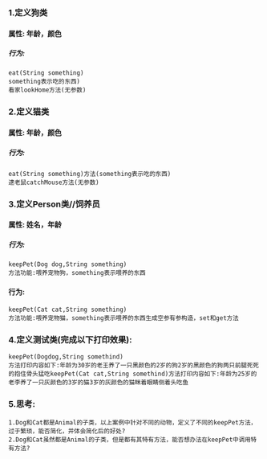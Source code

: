 ### 1.定义狗类
#### 属性: 年龄，颜色
##### 行为: 
    eat(String something)
    something表示吃的东西)
    看家lookHome方法(无参数)
### 2.定义猫类
#### 属性: 年龄，颜色
##### 行为: 
    eat(String something)方法(something表示吃的东西)
    逮老鼠catchMouse方法(无参数)
### 3.定义Person类//饲养员
#### 属性: 姓名，年龄
##### 行为:
    keepPet(Dog dog,String something)
    方法功能:喂养宠物狗，something表示喂养的东西
#### 行为:
    keepPet(Cat cat,String something)
    方法功能:喂养宠物猫，something表示喂养的东西生成空参有参构造，set和get方法
### 4.定义测试类(完成以下打印效果):
    keepPet(Dogdog,String somethind)
    方法打印内容如下:年龄为30岁的老王养了一只黑颜色的2岁的狗2岁的黑颜色的狗两只前腿死死的抱住骨头猛吃keepPet(Cat cat,String somethind)方法打印内容如下:年龄为25岁的老李养了一只灰颜色的3岁的猫3岁的灰颜色的猫眯着眼睛侧着头吃鱼
### 5.思考:
    1.Dog和Cat都是Animal的子类，以上案例中针对不同的动物，定义了不同的keepPet方法，过于繁琐，能否简化，并体会简化后的好处?
    2.Dog和Cat虽然都是Animal的子类，但是都有其特有方法，能否想办法在keepPet中调用特有方法?